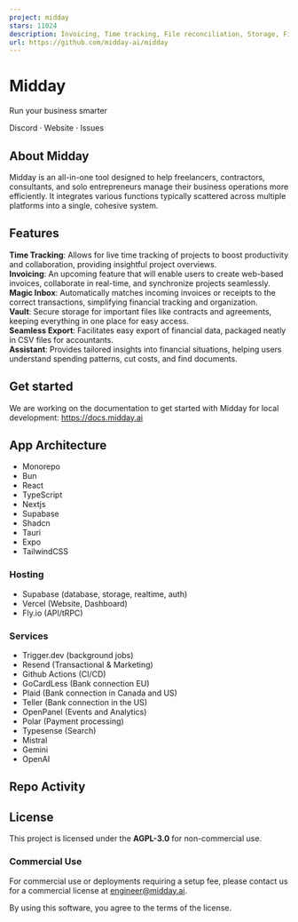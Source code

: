 ```yaml
---
project: midday
stars: 11024
description: Invoicing, Time tracking, File reconciliation, Storage, Financial Overview & your own Assistant made for Freelancers
url: https://github.com/midday-ai/midday
---
```


**Midday**
==========

Run your business smarter  
  
Discord · Website · Issues

About Midday
------------

Midday is an all-in-one tool designed to help freelancers, contractors, consultants, and solo entrepreneurs manage their business operations more efficiently. It integrates various functions typically scattered across multiple platforms into a single, cohesive system.

Features
--------

**Time Tracking**: Allows for live time tracking of projects to boost productivity and collaboration, providing insightful project overviews.  
**Invoicing**: An upcoming feature that will enable users to create web-based invoices, collaborate in real-time, and synchronize projects seamlessly.  
**Magic Inbox**: Automatically matches incoming invoices or receipts to the correct transactions, simplifying financial tracking and organization.  
**Vault**: Secure storage for important files like contracts and agreements, keeping everything in one place for easy access​.  
**Seamless Export**: Facilitates easy export of financial data, packaged neatly in CSV files for accountants.  
**Assistant**: Provides tailored insights into financial situations, helping users understand spending patterns, cut costs, and find documents.  

Get started
-----------

We are working on the documentation to get started with Midday for local development: https://docs.midday.ai

App Architecture
----------------

-   Monorepo
-   Bun
-   React
-   TypeScript
-   Nextjs
-   Supabase
-   Shadcn
-   Tauri
-   Expo
-   TailwindCSS

### Hosting

-   Supabase (database, storage, realtime, auth)
-   Vercel (Website, Dashboard)
-   Fly.io (API/tRPC)

### Services

-   Trigger.dev (background jobs)
-   Resend (Transactional & Marketing)
-   Github Actions (CI/CD)
-   GoCardLess (Bank connection EU)
-   Plaid (Bank connection in Canada and US)
-   Teller (Bank connection in the US)
-   OpenPanel (Events and Analytics)
-   Polar (Payment processing)
-   Typesense (Search)
-   Mistral
-   Gemini
-   OpenAI

Repo Activity
-------------

License
-------

This project is licensed under the **AGPL-3.0** for non-commercial use.

### Commercial Use

For commercial use or deployments requiring a setup fee, please contact us for a commercial license at engineer@midday.ai.

By using this software, you agree to the terms of the license.
